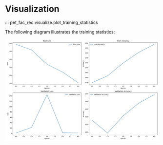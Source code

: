 # Visualization

::: pet_fac_rec.visualize.plot_training_statistics

The following diagram illustrates the training statistics:

![Architecture Diagram](images/training_statistics.png)
